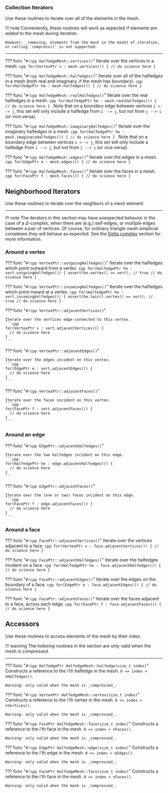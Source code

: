 ### Collection Iterators 

Use these routines to iterate over all of the elements in the mesh.

!!! note 
    Conveniently, these routines will work as expected if elements are _added_ to the mesh during iteration.

    However, _removing_ elements from the mesh in the midst of iteration, or calling `compress()` is not supported.

---

??? func "`#!cpp HalfedgeMesh::vertices()`"
    Iterate over the vertices in a mesh.
    ```cpp
    for(VertexPtr v : mesh.vertices()) {
      // do science here
    }
    ```

??? func "`#!cpp HalfedgeMesh::halfedges()`"
    Iterate over all of the halfedges in a mesh (both real and imaginary, if the mesh has boundary).
    ```cpp
    for(HalfedgePtr he : mesh.halfedges()) {
      // do science here
    }
    ```

??? func "`#!cpp HalfedgeMesh::realHalfedges()`"
    Iterate over the real halfedges in a mesh.
    ```cpp
    for(HalfedgePtr he : mesh.realHalfedges()) {
      // do science here
    }
    ```
    Note that on a boundary edge between vertices `i <--> j`, this set will only include a halfedge from `i --> j`, but not from `j --> i` (or vice versa).

??? func "`#!cpp HalfedgeMesh::imaginaryHalfedges()`"
    Iterate over the imaginary halfedges in a mesh.
    ```cpp
    for(HalfedgePtr he : mesh.imaginaryHalfedges()) {
      // do science here
    }
    ```
    Note that on a boundary edge between vertices `i <--> j`, this set will only include a halfedge from `i --> j`, but not from `j --> i` (or vice versa).

??? func "`#!cpp HalfedgeMesh::edges()`"
    Iterate over the edges in a mesh.
    ```cpp
    for(EdgePtr e : mesh.edges()) {
      // do science here
    }
    ```

??? func "`#!cpp HalfedgeMesh::faces()`"
    Iterate over the faces in a mesh.
    ```cpp
    for(FacePtr f : mesh.faces()) {
      // do science here
    }
    ```


## Neighborhood Iterators 

Use these routines to iterate over the neighbors of a mesh element.

---

!!! note
    The iterators in this section may have unexpected behavior in the case of a $\Delta$-complex, when there are (e.g.) self-edges, or multiple edges between a pair of vertices. Of course, for ordinary triangle mesh simplicial complexes they will behave as expected. See the [Delta complex](delta_complex.md) section for more information.

### Around a vertex

??? func "`#!cpp VertexPtr::outgoingHalfedges()`"
    Iterate over the halfedges which point outward from a vertex.
    ```cpp
    for(HalfedgePtr he : vert.outgoingHalfedges()) {
      assert(he.vertex() == vert); // true
      // do science here
    }
    ```

??? func "`#!cpp VertexPtr::incomingHalfedges()`"
    Iterate over the halfedges which point inward at a vertex.
    ```cpp
    for(HalfedgePtr he : vert.incomingHalfedges()) {
      assert(he.twin().vertex() == vert); // true
      // do science here
    }
    ```

??? func "`#!cpp VertexPtr::adjacentVertices()`"

    Iterate over the vertices edge-connected to this vertex.
    ```cpp
    for(VertexPtr v : vert.adjacentVertices()) {
      // do science here
    }
    ```

??? func "`#!cpp VertexPtr::adjacentEdges()`"

    Iterate over the edges incident on this vertex.
    ```cpp
    for(EdgePtr e : vert.adjacentEdges()) {
      // do science here
    }
    ```

??? func "`#!cpp VertexPtr::adjacentFaces()`"

    Iterate over the faces incident on this vertex.
    ```cpp
    for(FacePtr f : vert.adjacentFaces()) {
      // do science here
    }
    ```

### Around an edge

??? func "`#!cpp EdgePtr::adjacentHalfedges()`"

    Iterate over the two halfedges incident on this edge.
    ```cpp
    for(HalfedgePtr he : edge.adjacentHalfedges()) {
      // do science here
    }
    ```

??? func "`#!cpp EdgePtr::adjacentFaces()`"

    Iterate over the (one or two) faces incident on this edge.
    ```cpp
    for(FacePtr f : edge.adjacentFaces()) {
      // do science here
    }
    ```

### Around a face

??? func "`#!cpp FacePtr::adjacentVertices()`"
    Iterate over the vertices adjacent to a face.
    ```cpp
    for(VertexPtr v : face.adjacentVertices()) {
      // do science here
    }
    ```

??? func "`#!cpp FacePtr::adjacentHalfedges()`"
    Iterate over the halfedges incident on a face.
    ```cpp
    for(HalfedgePtr he : face.adjacentHalfedges()) {
      // do science here
    }
    ```

??? func "`#!cpp FacePtr::adjacentEdges()`"
    Iterate over the edges on the boundary of a face.
    ```cpp
    for(EdgePtr e : face.adjacentEdges()) {
      // do science here
    }
    ```

??? func "`#!cpp FacePtr::adjacentFaces()`"
    Iterate over the faces adjacent to a face, across each edge.
    ```cpp
    for(FacePtr f : face.adjacentFaces()) {
      // do science here
    }
    ```

## Accessors 

Use these routines to access elements of the mesh by their index.

!!! warning
    The indexing routines in the section are only valid when the mesh is _compressed_.

---

??? func "`#!cpp HalfedgePtr HalfedgeMesh::halfedge(size_t index)`"
    Constructs a reference to the i'th halfedge in the mesh. `0 <= index < nHalfedges()`.
    
    Warning: only valid when the mesh is _compressed_.

??? func "`#!cpp VertexPtr HalfedgeMesh::vertex(size_t index)`"
    Constructs a reference to the i'th vertex in the mesh. `0 <= index < nVertices()`.
    
    Warning: only valid when the mesh is _compressed_.

??? func "`#!cpp FacePtr HalfedgeMesh::face(size_t index)`"
    Constructs a reference to the i'th face in the mesh. `0 <= index < nFaces()`.
    
    Warning: only valid when the mesh is _compressed_.

??? func "`#!cpp EdgePtr HalfedgeMesh::edge(size_t index)`"
    Constructs a reference to the i'th edge in the mesh. `0 <= index < nEdges()`.
    
    Warning: only valid when the mesh is _compressed_.

??? func "`#!cpp FacePtr HalfedgeMesh::face(size_t index)`"
    Constructs a reference to the i'th face in the mesh. `0 <= index < nFaces()`.
    
    Warning: only valid when the mesh is _compressed_.
